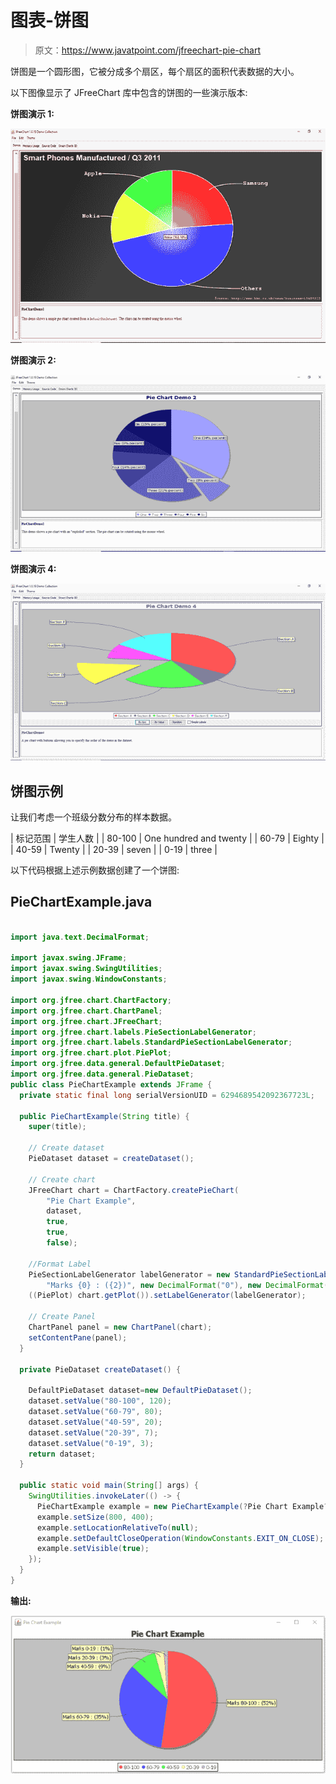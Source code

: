 # 图表-饼图

> 原文：<https://www.javatpoint.com/jfreechart-pie-chart>

饼图是一个圆形图，它被分成多个扇区，每个扇区的面积代表数据的大小。

以下图像显示了 JFreeChart 库中包含的饼图的一些演示版本:

**饼图演示 1:**

![JFreeChart Pie Chart Demo 1](img/9b0ffc5a7c0995f96d3ba0345cb6037c.png)

**饼图演示 2:**

![JFreeChart Pie Chart Demo 2](img/1737c5454d8f91eb7dedecc9c46ddadf.png)

**饼图演示 4:**

![JFreeChart Pie Chart Demo 4](img/49764efa94637b824cce98daadb97856.png)

## 饼图示例

让我们考虑一个班级分数分布的样本数据。

| 标记范围 | 学生人数 |
| 80-100 | One hundred and twenty |
| 60-79 | Eighty |
| 40-59 | Twenty |
| 20-39 | seven |
| 0-19 | three |

以下代码根据上述示例数据创建了一个饼图:

## PieChartExample.java

```java

import java.text.DecimalFormat;

import javax.swing.JFrame;
import javax.swing.SwingUtilities;
import javax.swing.WindowConstants;

import org.jfree.chart.ChartFactory;
import org.jfree.chart.ChartPanel;
import org.jfree.chart.JFreeChart;
import org.jfree.chart.labels.PieSectionLabelGenerator;
import org.jfree.chart.labels.StandardPieSectionLabelGenerator;
import org.jfree.chart.plot.PiePlot;
import org.jfree.data.general.DefaultPieDataset;
import org.jfree.data.general.PieDataset;
public class PieChartExample extends JFrame {
  private static final long serialVersionUID = 6294689542092367723L;

  public PieChartExample(String title) {
    super(title);

    // Create dataset
    PieDataset dataset = createDataset();

    // Create chart
    JFreeChart chart = ChartFactory.createPieChart(
        "Pie Chart Example",
        dataset,
        true, 
        true,
        false);

    //Format Label
    PieSectionLabelGenerator labelGenerator = new StandardPieSectionLabelGenerator(
        "Marks {0} : ({2})", new DecimalFormat("0"), new DecimalFormat("0%"));
    ((PiePlot) chart.getPlot()).setLabelGenerator(labelGenerator);

    // Create Panel
    ChartPanel panel = new ChartPanel(chart);
    setContentPane(panel);
  }

  private PieDataset createDataset() {

    DefaultPieDataset dataset=new DefaultPieDataset();
    dataset.setValue("80-100", 120);
    dataset.setValue("60-79", 80);
    dataset.setValue("40-59", 20);
    dataset.setValue("20-39", 7);
    dataset.setValue("0-19", 3);
    return dataset;
  }

  public static void main(String[] args) {
    SwingUtilities.invokeLater(() -> {
      PieChartExample example = new PieChartExample(?Pie Chart Example?);
      example.setSize(800, 400);
      example.setLocationRelativeTo(null);
      example.setDefaultCloseOperation(WindowConstants.EXIT_ON_CLOSE);
      example.setVisible(true);
    });
  }
}

```

**输出:**

![JFreeChart Pie Chart example](img/c61cd3555d3ac4d81019602d16c3187a.png)